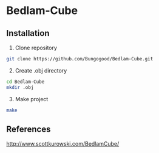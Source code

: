 # Bedlam-Cube

## Installation

1. Clone repository

```bash
git clone https://github.com/Bungogood/Bedlam-Cube.git
```

2. Create .obj directory

```bash
cd Bedlam-Cube
mkdir .obj
```

3. Make project

```bash
make
```

## References

http://www.scottkurowski.com/BedlamCube/